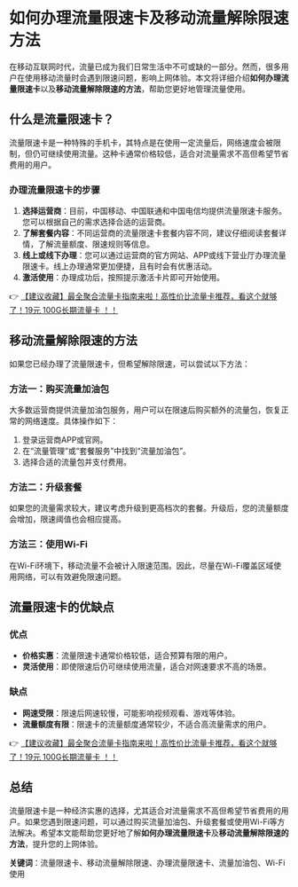 # 如何办理流量限速卡及移动流量解除限速方法

在移动互联网时代，流量已成为我们日常生活中不可或缺的一部分。然而，很多用户在使用移动流量时会遇到限速问题，影响上网体验。本文将详细介绍**如何办理流量限速卡**以及**移动流量解除限速的方法**，帮助您更好地管理流量使用。

## 什么是流量限速卡？

流量限速卡是一种特殊的手机卡，其特点是在使用一定流量后，网络速度会被限制，但仍可继续使用流量。这种卡通常价格较低，适合对流量需求不高但希望节省费用的用户。

### 办理流量限速卡的步骤

1. **选择运营商**：目前，中国移动、中国联通和中国电信均提供流量限速卡服务。您可以根据自己的需求选择合适的运营商。
2. **了解套餐内容**：不同运营商的流量限速卡套餐内容不同，建议仔细阅读套餐详情，了解流量额度、限速规则等信息。
3. **线上或线下办理**：您可以通过运营商的官方网站、APP或线下营业厅办理流量限速卡。线上办理通常更加便捷，且有时会有优惠活动。
4. **激活使用**：办理成功后，按照提示激活卡片即可开始使用。

👉 [【建议收藏】最全聚合流量卡指南来啦！高性价比流量卡推荐，看这个就够了！19元 100G长期流量卡 ！！](https://bit.ly/Liuliangka)

## 移动流量解除限速的方法

如果您已经办理了流量限速卡，但希望解除限速，可以尝试以下方法：

### 方法一：购买流量加油包

大多数运营商提供流量加油包服务，用户可以在限速后购买额外的流量包，恢复正常的网络速度。具体操作如下：
1. 登录运营商APP或官网。
2. 在“流量管理”或“套餐服务”中找到“流量加油包”。
3. 选择合适的流量包并支付费用。

### 方法二：升级套餐

如果您的流量需求较大，建议考虑升级到更高档次的套餐。升级后，您的流量额度会增加，限速阈值也会相应提高。

### 方法三：使用Wi-Fi

在Wi-Fi环境下，移动流量不会被计入限速范围。因此，尽量在Wi-Fi覆盖区域使用网络，可以有效避免限速问题。

## 流量限速卡的优缺点

### 优点
- **价格实惠**：流量限速卡通常价格较低，适合预算有限的用户。
- **灵活使用**：即使限速后仍可继续使用流量，适合对网速要求不高的场景。

### 缺点
- **网速受限**：限速后网速较慢，可能影响视频观看、游戏等体验。
- **流量额度有限**：限速卡的流量额度通常较少，不适合高流量需求的用户。

👉 [【建议收藏】最全聚合流量卡指南来啦！高性价比流量卡推荐，看这个就够了！19元 100G长期流量卡 ！！](https://bit.ly/Liuliangka)

## 总结

流量限速卡是一种经济实惠的选择，尤其适合对流量需求不高但希望节省费用的用户。如果您遇到限速问题，可以通过购买流量加油包、升级套餐或使用Wi-Fi等方法解决。希望本文能帮助您更好地了解**如何办理流量限速卡**及**移动流量解除限速的方法**，提升您的上网体验。

**关键词**：流量限速卡、移动流量解除限速、办理流量限速卡、流量加油包、Wi-Fi使用